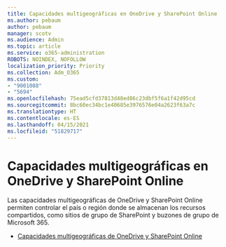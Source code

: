 ```yaml
---
title: Capacidades multigeográficas en OneDrive y SharePoint Online
ms.author: pebaum
author: pebaum
manager: scotv
ms.audience: Admin
ms.topic: article
ms.service: o365-administration
ROBOTS: NOINDEX, NOFOLLOW
localization_priority: Priority
ms.collection: Adm_O365
ms.custom:
- "9001088"
- "5694"
ms.openlocfilehash: 75ead5cfd37813d48ed86c23dbf5f6a1f42d95cd
ms.sourcegitcommit: 8bc60ec34bc1e40685e3976576e04a2623f63a7c
ms.translationtype: HT
ms.contentlocale: es-ES
ms.lasthandoff: 04/15/2021
ms.locfileid: "51829717"
---
```

# <a name="multi-geo-capabilities-in-onedrive-and-sharepoint-online"></a>Capacidades multigeográficas en OneDrive y SharePoint Online

Las capacidades multigeográficas de OneDrive y SharePoint Online permiten controlar el país o región donde se almacenan los recursos compartidos, como sitios de grupo de SharePoint y buzones de grupo de Microsoft 365.
- [Capacidades multigeográficas de OneDrive y SharePoint Online](https://docs.microsoft.com/office365/enterprise/multi-geo-capabilities-in-onedrive-and-sharepoint-online-in-office-365)
